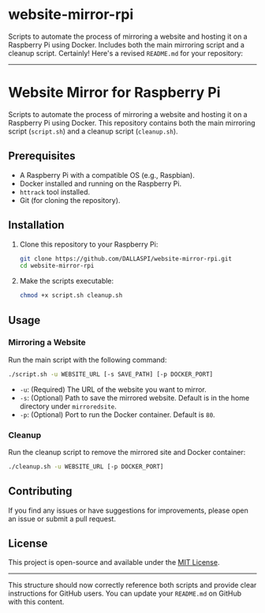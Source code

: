 # website-mirror-rpi
Scripts to automate the process of mirroring a website and hosting it on a Raspberry Pi using Docker. Includes both the main mirroring script and a cleanup script.
Certainly! Here's a revised `README.md` for your repository:

---

# Website Mirror for Raspberry Pi

Scripts to automate the process of mirroring a website and hosting it on a Raspberry Pi using Docker. This repository contains both the main mirroring script (`script.sh`) and a cleanup script (`cleanup.sh`).

## Prerequisites

- A Raspberry Pi with a compatible OS (e.g., Raspbian).
- Docker installed and running on the Raspberry Pi.
- `httrack` tool installed.
- Git (for cloning the repository).

## Installation

1. Clone this repository to your Raspberry Pi:
   ```bash
   git clone https://github.com/DALLASPI/website-mirror-rpi.git
   cd website-mirror-rpi
   ```

2. Make the scripts executable:
   ```bash
   chmod +x script.sh cleanup.sh
   ```

## Usage

### Mirroring a Website

Run the main script with the following command:
```bash
./script.sh -u WEBSITE_URL [-s SAVE_PATH] [-p DOCKER_PORT]
```

- `-u`: (Required) The URL of the website you want to mirror.
- `-s`: (Optional) Path to save the mirrored website. Default is in the home directory under `mirroredsite`.
- `-p`: (Optional) Port to run the Docker container. Default is `80`.

### Cleanup

Run the cleanup script to remove the mirrored site and Docker container:
```bash
./cleanup.sh -u WEBSITE_URL [-p DOCKER_PORT]
```

## Contributing

If you find any issues or have suggestions for improvements, please open an issue or submit a pull request.

## License

This project is open-source and available under the [MIT License](LICENSE).

---

This structure should now correctly reference both scripts and provide clear instructions for GitHub users. You can update your `README.md` on GitHub with this content.
